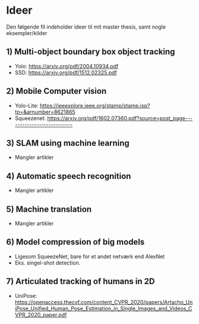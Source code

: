 # Ideer

Den følgende fil indeholder ideer til mit master thesis, samt nogle eksempler/kilder

## 1) Multi-object boundary box object tracking

-   Yolo: https://arxiv.org/pdf/2004.10934.pdf
-   SSD: https://arxiv.org/pdf/1512.02325.pdf

## 2) Mobile Computer vision

-   Yolo-Lite: https://ieeexplore.ieee.org/stamp/stamp.jsp?tp=&arnumber=8621865
-   Squeezenet: https://arxiv.org/pdf/1602.07360.pdf?source=post_page---------------------------

## 3) SLAM using machine learning
-   Mangler artikler

## 4) Automatic speech recognition
-   Mangler artikler

## 5) Machine translation
-   Mangler artikler

## 6) Model compression of big models
-   Ligesom SqueezeNet, bare for et andet netværk end AlexNet
-   Eks. singel-shot detection.

## 7) Articulated tracking of humans in 2D
-   UniPose: https://openaccess.thecvf.com/content_CVPR_2020/papers/Artacho_UniPose_Unified_Human_Pose_Estimation_in_Single_Images_and_Videos_CVPR_2020_paper.pdf
